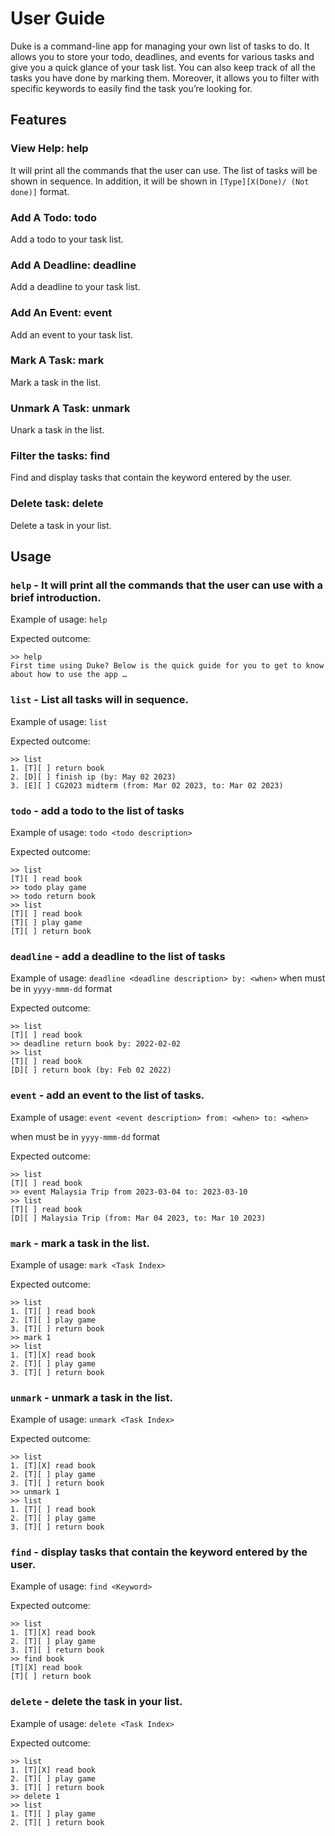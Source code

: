 # User Guide

Duke is a command-line app for managing your own list of tasks to do. 
It allows you to store your todo, deadlines, and events for various tasks and give you a quick glance of your task list. 
You can also keep track of all the tasks you have done by marking them. 
Moreover, it allows you to filter with specific keywords to easily find the task you’re looking for.

## Features
### View Help: help
It will print all the commands that the user can use.
The list of tasks will be shown in sequence.
In addition, it will be shown in `[Type][X(Done)/ (Not done)]` <description> <time> format.


### Add A Todo: todo
Add a todo to your task list.

### Add A Deadline: deadline
Add a deadline to your task list.


### Add An Event: event
Add an event to your task list.

### Mark A Task: mark
Mark a task in the list.

### Unmark A Task: unmark
Unark a task in the list.

### Filter the tasks: find
Find and display tasks that contain the keyword entered by the user.


### Delete task: delete
Delete a task in your list.

## Usage

### `help` - It will print all the commands that the user can use with a brief introduction.

Example of usage:
`help`

Expected outcome:
```
>> help
First time using Duke? Below is the quick guide for you to get to know about how to use the app …
```

### `list` - List all tasks will in sequence.

Example of usage:
`list`

Expected outcome:
```
>> list
1. [T][ ] return book
2. [D][ ] finish ip (by: May 02 2023)
3. [E][ ] CG2023 midterm (from: Mar 02 2023, to: Mar 02 2023)
```

### `todo` - add a todo to the list of tasks

Example of usage: 
`todo <todo description>`

Expected outcome:
```
>> list
[T][ ] read book
>> todo play game
>> todo return book
>> list
[T][ ] read book
[T][ ] play game
[T][ ] return book
```

### `deadline` - add a deadline to the list of tasks

Example of usage:
`deadline <deadline description> by: <when>`
when must be in `yyyy-mmm-dd` format

Expected outcome:
```
>> list
[T][ ] read book
>> deadline return book by: 2022-02-02
>> list
[T][ ] read book
[D][ ] return book (by: Feb 02 2022)
```

### `event` - add an event to the list of tasks.

Example of usage:
`event <event description> from: <when> to: <when>`

when must be in `yyyy-mmm-dd` format

Expected outcome:
```
>> list
[T][ ] read book
>> event Malaysia Trip from 2023-03-04 to: 2023-03-10
>> list
[T][ ] read book
[D][ ] Malaysia Trip (from: Mar 04 2023, to: Mar 10 2023)
```
### `mark` - mark a task in the list.

Example of usage:
`mark <Task Index>`

Expected outcome:
```
>> list
1. [T][ ] read book
2. [T][ ] play game
3. [T][ ] return book
>> mark 1
>> list
1. [T][X] read book
2. [T][ ] play game
3. [T][ ] return book
```
### `unmark` - unmark a task in the list.

Example of usage:
`unmark <Task Index>`

Expected outcome:
```
>> list
1. [T][X] read book
2. [T][ ] play game
3. [T][ ] return book
>> unmark 1
>> list
1. [T][ ] read book
2. [T][ ] play game
3. [T][ ] return book
```

### `find` - display tasks that contain the keyword entered by the user.

Example of usage:
`find <Keyword>`

Expected outcome:
```
>> list
1. [T][X] read book
2. [T][ ] play game
3. [T][ ] return book
>> find book
[T][X] read book
[T][ ] return book
```
### `delete` - delete the task in your list.

Example of usage:
`delete <Task Index>`

Expected outcome: 
```
>> list
1. [T][X] read book
2. [T][ ] play game
3. [T][ ] return book
>> delete 1
>> list
1. [T][ ] play game
2. [T][ ] return book
```